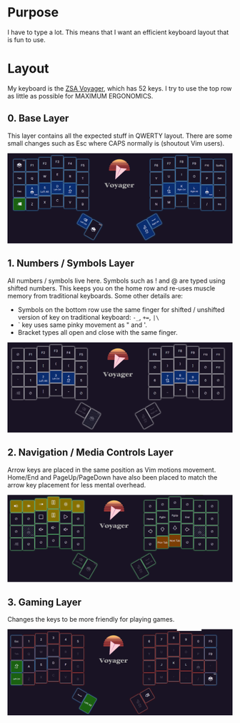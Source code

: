 # Purpose

I have to type a lot. This means that I want an efficient keyboard layout that is fun to use. 

# Layout

My keyboard is the [ZSA Voyager](https://www.zsa.io/voyager), which has 52 keys. I try to use the top row as little as possible for MAXIMUM ERGONOMICS.

## 0. Base Layer

This layer contains all the expected stuff in QWERTY layout. There are some small changes such as Esc where CAPS normally is (shoutout Vim users). 

![Layer 0](./layer0.PNG)

## 1. Numbers / Symbols Layer

All numbers / symbols live here. Symbols such as ! and @ are typed using shifted numbers. This keeps you on the home row and re-uses muscle memory from traditional keyboards. Some other details are:

- Symbols on the bottom row use the same finger for shifted / unshifted version of key on traditional keyboard: `-_`, `+=`, `|\`
- ` key uses same pinky movement as " and '.
- Bracket types all open and close with the same finger. 


![Layer 1](./layer1.PNG)

## 2. Navigation / Media Controls Layer
 
Arrow keys are placed in the same position as Vim motions movement. Home/End and PageUp/PageDown have also been placed to match the arrow key placement for less mental overhead.

![Layer 2](./layer2.PNG)

## 3. Gaming Layer

Changes the keys to be more friendly for playing games.

![Layer 3](./layer3.PNG)

